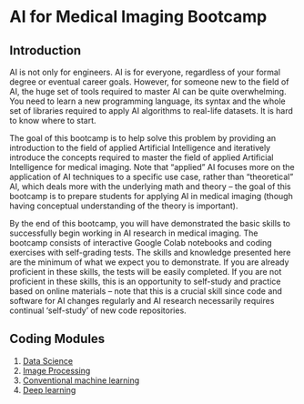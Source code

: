 # AI for Medical Imaging Bootcamp

## Introduction
AI is not only for engineers. AI is for everyone, regardless of your formal degree or eventual career goals. However, for someone new to the field of AI, the huge set of tools required to master AI can be quite overwhelming. You need to learn a new programming language, its syntax and the whole set of libraries required to apply AI algorithms to real-life datasets. It is hard to know where to start.

The goal of this bootcamp is to help solve this problem by providing an introduction to the field of applied Artificial Intelligence and iteratively introduce the concepts required to master the field of applied Artificial Intelligence for medical imaging. Note that “applied” AI focuses more on the application of AI techniques to a specific use case, rather than “theoretical” AI, which deals more with the underlying math and theory – the goal of this bootcamp is to prepare students for applying AI in medical imaging (though having conceptual understanding of the theory is important).

By the end of this bootcamp, you will have demonstrated the basic skills to successfully begin working in AI research in medical imaging. The bootcamp consists of interactive Google Colab notebooks and coding exercises with self-grading tests. The skills and knowledge presented here are the minimum of what we expect you to demonstrate. If you are already proficient in these skills, the tests will be easily completed. If you are not proficient in these skills, this is an opportunity to self-study and practice based on online materials – note that this is a crucial skill since code and software for AI changes regularly and AI research necessarily requires continual ‘self-study’ of new code repositories.

## Coding Modules 
1. [Data Science](https://colab.research.google.com/drive/1jT6mgw9YXBsiFm8DFaMlLBOjsjLDcO6x?usp=sharing)
2. [Image Processing](https://colab.research.google.com/drive/1varOzvr-lLOH4RNiUOLMokz6UloxYeTg?usp=sharing)
3. [Conventional machine learning](https://colab.research.google.com/drive/1b2MGhZwX88_o4qjpz8n-CvsdtUylR4gh)
4. [Deep learning](https://colab.research.google.com/drive/1UO3zoO3Lf86XEpX-tYAa2Il20-kDcLMN#scrollTo=B2WKuybagk-2)

